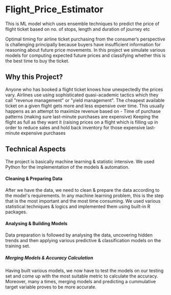 # Flight_Price_Estimator
This is ML model which uses ensemble techniques to predict the price of flight ticket based on  no. of stops, length and duration of journey etc



Optimal timing for airline ticket purchasing from the consumer’s perspective is challenging principally because buyers have insufficient information for reasoning about future price movements. In this project we simulate various models for computing expected future prices and classifying whether this is the best time to buy the ticket.




## Why this Project?

Anyone who has booked a flight ticket knows how unexpectedly the prices vary. Airlines use using sophisticated quasi-academic tactics which they call "revenue management" or "yield management". The cheapest available ticket on a given flight gets more and less expensive over time. This usually happens as an attempt to maximize revenue based on -
Time of purchase patterns (making sure last-minute purchases are expensive)
Keeping the flight as full as they want it (raising prices on a flight which is filling up in order to reduce sales and hold back inventory for those expensive last-minute expensive purchases

## Technical Aspects
The project is basically machine learning & statistic intensive. We used Python for the implementation of the models & automation.

#### Cleaning & Preparing Data
After we have the data, we need to clean & prepare the data according to the model's requirements. In any machine learning problem, this is the step that is the most important and the most time consuming. We used various statistical techniques & logics and implemented them using built-in R packages.

#### Analysing & Building Models
Data preparation is followed by analysing the data, uncovering hidden trends and then applying various predictive & classification models on the training set.

##### Merging Models & Accuracy Calculation
Having built various models, we now have to test the models on our testing set and come up with the most suitable metric to calculate the accuracy. Moreover, many a times, merging models and predicting a cummulative target variable proves to be more accurate.
